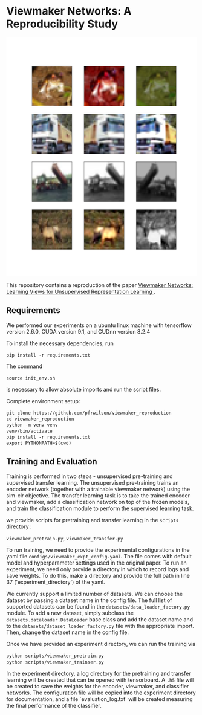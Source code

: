 # Viewmaker Networks: A Reproducibility Study

![Default Augmentations for CIFAR--10](img/cifar_10_expert.png?raw=true "Title")


This repository contains a reproduction of the paper [Viewmaker Networks: Learning Views for Unsupervised Representation Learning ](https://arxiv.org/abs/2010.07432). 

## Requirements

We performed our experiments on a ubuntu linux machine with tensorflow version 2.6.0, CUDA version 9.1, and CUDnn version 8.2.4

To install the necessary dependencies, run 
```
pip install -r requirements.txt
```

The command
```
source init_env.sh
```
is necessary to allow absolute imports and run the script files. 

Complete environment setup:
```setup
git clone https://github.com/pfrwilson/viewmaker_reproduction
cd viewmaker_reproduction
python -m venv venv
venv/bin/activate
pip install -r requirements.txt
export PYTHONPATH=$(cwd)
```

## Training and Evaluation

Training is performed in two steps - unsupervised pre-training and supervised transfer learning.
The unsupervised pre-training trains an encoder network (together with a trainable viewmaker network) 
using the sim-clr objective. The transfer learning task is to take the trained encoder and
viewmaker, add a classification network on top of the frozen models, and train the classification 
module to perform the supervised learning task. 

we provide scripts for pretraining and transfer learning in the `scripts` directory :

`viewmaker_pretrain.py`, `viewmaker_transfer.py`

To run training, we need to provide the experimental configurations in the yaml
file `configs/viewmaker_expt_config.yaml`. The file comes with default model and
hyperparameter settings used in the original paper. To run an experiment, we need only
provide a directory in which to record logs and save weights. To do this, make a directory 
and provide the full path in line 37 ('experiment_directory') of the yaml.

We currently support a limited number of datasets. We can choose the dataset by passing a
dataset name in the config file. The full list of supported datasets can be found in the
`datasets/data_loader_factory.py` module. To add a new dataset, simply subclass the
`datasets.dataloader.DataLoader` base class and add the dataset name and to the
`datasets/dataset_loader_factory.py` file with the appropriate import. Then, change the dataset
name in the config file.  

Once we have provided an experiment directory, we can run the training via 
```bash
python scripts/viewmaker_pretrain.py 
python scripts/viewmaker_trainser.py
```

In the experiment directory, a log directory for the pretraining and transfer learning
will be created that can be opened with tensorboard. A `.h5` file will be created to
save the weights for the encoder, viewmaker, and classifier networks. The configuration
file will be copied into the experiment directory for documentation, and a file `evaluation_log.txt'
will be created measuring the final performance of the classifier. 


